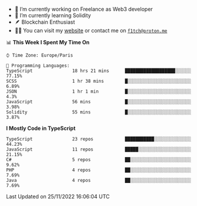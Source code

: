 - 🔭 I’m currently working on Freelance as Web3 developer
- 🌱 I’m currently learning Solidity
- 🪶 Blockchain Enthusiast
- 👨‍💻 You can visit my [website](https://f1tch.xyz) or contact me on [`f1tch@proton.me`](mailto:f1tch@proton.me)

<!--START_SECTION:waka-->
📊 **This Week I Spent My Time On** 

```text
⌚︎ Time Zone: Europe/Paris

💬 Programming Languages: 
TypeScript               18 hrs 21 mins      ███████████████████░░░░░░   77.15% 
SCSS                     1 hr 38 mins        █░░░░░░░░░░░░░░░░░░░░░░░░   6.89% 
JSON                     1 hr 1 min          █░░░░░░░░░░░░░░░░░░░░░░░░   4.3% 
JavaScript               56 mins             █░░░░░░░░░░░░░░░░░░░░░░░░   3.98% 
Solidity                 55 mins             █░░░░░░░░░░░░░░░░░░░░░░░░   3.87%

```

**I Mostly Code in TypeScript** 

```text
TypeScript               23 repos            ███████████░░░░░░░░░░░░░░   44.23% 
JavaScript               11 repos            █████░░░░░░░░░░░░░░░░░░░░   21.15% 
C#                       5 repos             ██░░░░░░░░░░░░░░░░░░░░░░░   9.62% 
PHP                      4 repos             ██░░░░░░░░░░░░░░░░░░░░░░░   7.69% 
Java                     4 repos             ██░░░░░░░░░░░░░░░░░░░░░░░   7.69%

```



 Last Updated on 25/11/2022 16:06:04 UTC
<!--END_SECTION:waka-->
